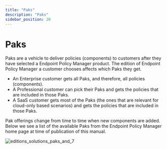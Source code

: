 ```yaml
---
title: "Paks"
description: "Paks"
sidebar_position: 20
---
```


# Paks

Paks are a vehicle to deliver policies (components) to customers after they have selected a Endpoint
Policy Manager product. The edition of Endpoint Policy Manager a customer chooses affects which Paks
they get.

- An Enterprise customer gets all Paks, and therefore, all policies (components).
- A Professional customer can pick their Paks and gets the policies that are included in those Paks.
- A SaaS customer gets most of the Paks (the ones that are relevant for cloud-only based scenarios)
  and gets the policies that are included in those Paks.

Pak offerings change from time to time when new components are added. Below we see a list of the
available Paks from the Endpoint Policy Manager home page at time of publication of this manual.

![editions_solutions_paks_and_7](/images/endpointpolicymanager/editions/editions_solutions_paks_and_7.webp)

